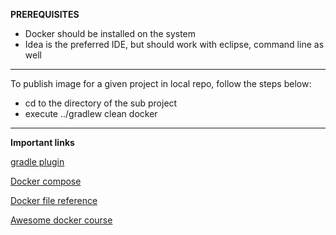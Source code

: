 <B>PREREQUISITES</B>

- Docker should be installed on the system
- Idea is the preferred IDE, but should work with eclipse, command line as well

---
To publish image for a given project in local repo, follow the steps below:

- cd to the directory of the sub project
- execute ../gradlew clean docker

---
<B>Important links</B>

[gradle plugin](https://plugins.gradle.org/plugin/com.palantir.docker)

[Docker compose](https://docs.docker.com/compose/)

[Docker file reference](https://docs.docker.com/engine/reference/builder/#usage)

[Awesome docker course](https://www.udemy.com/course/docker-mastery/)


